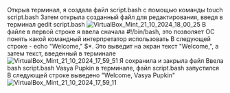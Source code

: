Открыв терминал, я создала файл script.bash с помощью команды touch script.bash
Затем открыла созданный файл для редактирования, введя в терминал gedit script.bash
![VirtualBox_Mint_21_10_2024_18_00_25](https://github.com/user-attachments/assets/b7938424-d30e-49b0-94d0-58997284921a)
В файле в первой строке я ввела сначала #!/bin/bash, это позволяет ОС понять какой командный интерпретатор использовать
В следующей строке - echo "Welcome," $*. Это выведит на экран текст "Welcome,", а затем текст, введенный в терминале
![VirtualBox_Mint_21_10_2024_17_59_51](https://github.com/user-attachments/assets/c4171f85-5516-4b6a-b3a4-cbcf6b50ab90)
Я сохранила и закрыла файл
Ввела bash script.bash Vasya Pupkin в терминале, файл script.bash запустился
В следующей строке выведено "Welcome, Vasya Pupkin"
![VirtualBox_Mint_21_10_2024_17_59_11](https://github.com/user-attachments/assets/969f9768-e638-4788-a928-40cf264632a1)
